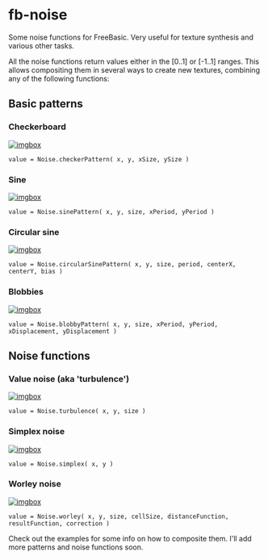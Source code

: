 # fb-noise
Some noise functions for FreeBasic. Very useful for texture synthesis and various other tasks.

All the noise functions return values either in the [0..1] or [-1..1] ranges. This allows compositing them in several ways to create new textures, combining any of the following functions:

## Basic patterns
### Checkerboard
<a href="http://imgbox.com/dtDitxdk" target="_blank"><img src="https://thumbs2.imgbox.com/b4/8c/dtDitxdk_t.png" alt="imgbox"/></a>

`value = Noise.checkerPattern( x, y, xSize, ySize )`

### Sine
<a href="http://imgbox.com/yka9vaQ2" target="_blank"><img src="https://thumbs2.imgbox.com/d2/58/yka9vaQ2_t.png" alt="imgbox"/></a>

`value = Noise.sinePattern( x, y, size, xPeriod, yPeriod )`

### Circular sine
<a href="http://imgbox.com/5QKLdySF" target="_blank"><img src="https://thumbs2.imgbox.com/d5/54/5QKLdySF_t.png" alt="imgbox"/></a>

`value = Noise.circularSinePattern( x, y, size, period, centerX, centerY, bias )`

### Blobbies
<a href="http://imgbox.com/CfQmmWg5" target="_blank"><img src="https://thumbs2.imgbox.com/78/cf/CfQmmWg5_t.png" alt="imgbox"/></a>

`value = Noise.blobbyPattern( x, y, size, xPeriod, yPeriod, xDisplacement, yDisplacement )`

## Noise functions
### Value noise (aka 'turbulence')
<a href="http://imgbox.com/k6z9hFhf" target="_blank"><img src="https://thumbs2.imgbox.com/05/46/k6z9hFhf_t.png" alt="imgbox"/></a>

`value = Noise.turbulence( x, y, size )`

### Simplex noise
<a href="http://imgbox.com/6Mh3jI3o" target="_blank"><img src="https://thumbs2.imgbox.com/ab/5e/6Mh3jI3o_t.png" alt="imgbox"/></a>

`value = Noise.simplex( x, y )`

### Worley noise
<a href="http://imgbox.com/GQOrJREU" target="_blank"><img src="https://thumbs2.imgbox.com/0c/b6/GQOrJREU_t.png" alt="imgbox"/></a>

`value = Noise.worley( x, y, size, cellSize, distanceFunction, resultFunction, correction )`

Check out the examples for some info on how to composite them. I'll add more patterns and noise functions soon.
